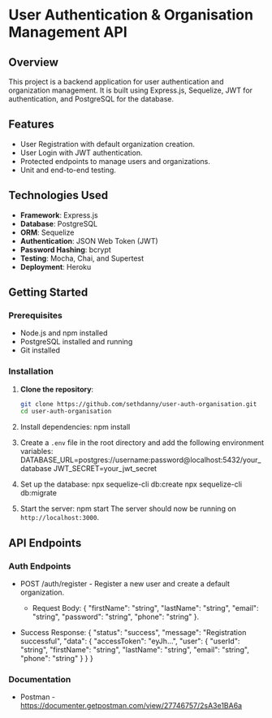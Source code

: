 # User Authentication & Organisation Management API

## Overview

This project is a backend application for user authentication and organization management. It is built using Express.js, Sequelize, JWT for authentication, and PostgreSQL for the database.

## Features

- User Registration with default organization creation.
- User Login with JWT authentication.
- Protected endpoints to manage users and organizations.
- Unit and end-to-end testing.

## Technologies Used

- **Framework**: Express.js
- **Database**: PostgreSQL
- **ORM**: Sequelize
- **Authentication**: JSON Web Token (JWT)
- **Password Hashing**: bcrypt
- **Testing**: Mocha, Chai, and Supertest
- **Deployment**: Heroku

## Getting Started

### Prerequisites

- Node.js and npm installed
- PostgreSQL installed and running
- Git installed

### Installation

1. **Clone the repository**:
   ```bash
   git clone https://github.com/sethdanny/user-auth-organisation.git
   cd user-auth-organisation

2. Install dependencies:
npm install

3. Create a `.env` file in the root directory and add the following environment variables:
DATABASE_URL=postgres://username:password@localhost:5432/your_database
JWT_SECRET=your_jwt_secret

4. Set up the database:
npx sequelize-cli db:create
npx sequelize-cli db:migrate

5. Start the server:
npm start
The server should now be running on `http://localhost:3000`.

## API Endpoints
### Auth Endpoints
* POST /auth/register - Register a new user and create a default organization.
    * Request Body:
{
  "firstName": "string",
  "lastName": "string",
  "email": "string",
  "password": "string",
  "phone": "string"
}.

* Success Response:
{
  "status": "success",
  "message": "Registration successful",
  "data": {
    "accessToken": "eyJh...",
    "user": {
      "userId": "string",
      "firstName": "string",
      "lastName": "string",
      "email": "string",
      "phone": "string"
    }
  }
}

### Documentation
* Postman - https://documenter.getpostman.com/view/27746757/2sA3e1BA6a

